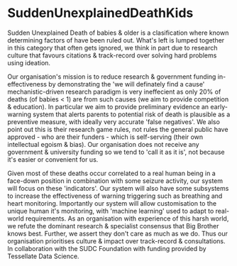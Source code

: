 # SuddenUnexplainedDeathKids
Sudden Unexplained Death of babies & older is a clasification where known determining factors of have been ruled out. What's left is lumped together in this category that often gets ignored, we think in part due to research culture that favours citations & track-record over solving hard problems using ideation.

Our organisation's mission is to reduce research & government funding in-effectiveness by demonstrating the 'we will definately find a cause' mechanistic-driven research paradigm is very ineffecient as only 20% of deaths (of babies < 1) are from such causes (we aim to provide competition & education). In particular we aim to provide preliminary evidence an early-warning system that alerts parents to potential risk of death is plausible as a preventive measure, with ideally very accurate 'false negatives'. We also point out this is their research game rules, not rules the general public have approved - who are their funders - which is self-serving (their own intellectual egoism & bias). Our organisation does not receive any government & university funding so we tend to 'call it as it is', not because it's easier or convenient for us.

Given most of these deaths occur correlated to a real human being in a face-down position in combination with some seizure activity, our system will focus on these 'indicators'. Our system will also have some subsystems to increase the effectiveness of warning triggering such as breathing and heart monitoring. Importantly our system will allow customisation to the unique human it's monitoring, with 'machine learning' used to adapt to real-world requirements. As an organisation with experience of this harsh world, we refute the dominant research & specialist consensus that Big Brother knows best. Further, we assert they don't care as much as we do. Thus our organisation prioritises culture & impact over track-record & consultations. In collaboration with the SUDC Foundation with funding provided by Tessellate Data Science.
